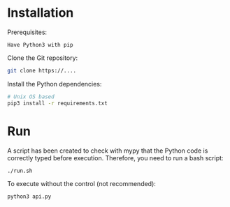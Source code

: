 # Installation
Prerequisites:
```
Have Python3 with pip
```
Clone the Git repository:
```bash
git clone https://....
```
Install the Python dependencies:
```bash
# Unix OS based
pip3 install -r requirements.txt
```

# Run
A script has been created to check with mypy that the Python code is correctly typed before execution. Therefore, you need to run a bash script:
```bash
./run.sh
```
To execute without the control (not recommended):
```bash
python3 api.py
```